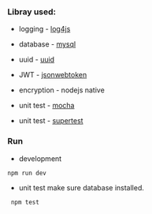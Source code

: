 ### Libray used:
- logging - [log4js](https://github.com/log4js-node/log4js-node)
- database - [mysql](https://github.com/mysqljs/mysql)
- uuid - [uuid](https://github.com/broofa/node-uuid)
- JWT - [jsonwebtoken](https://github.com/auth0/node-jsonwebtoken)
- encryption - nodejs native

- unit test - [mocha](https://mochajs.org/)
- unit test - [supertest](https://github.com/visionmedia/supertest)



### Run
- development 
``` shell
npm run dev
```

- unit test
make sure database installed.
```
 npm test
```




